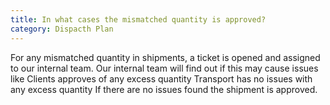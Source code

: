 ```yaml
---
title: In what cases the mismatched quantity is approved?
category: Dispacth Plan
---
```

For any mismatched quantity in shipments, a ticket is opened and assigned to our internal team. Our internal team will find out if this may cause issues like
Clients approves of any excess quantity
Transport has no issues with any excess quantity
If there are no issues found the shipment is approved.
